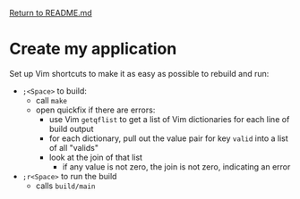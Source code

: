 [Return to README.md](README.md)

# Create my application

Set up Vim shortcuts to make it as easy as possible to rebuild
and run:

- `;<Space>` to build:
    - call `make`
    - open quickfix if there are errors:
        - use Vim `getqflist` to get a list of Vim dictionaries
          for each line of build output
        - for each dictionary, pull out the value pair for key
          `valid` into a list of all "valids"
        - look at the join of that list
            - if any value is not zero, the join is not zero,
              indicating an error
- `;r<Space>` to run the build
    - calls `build/main`

